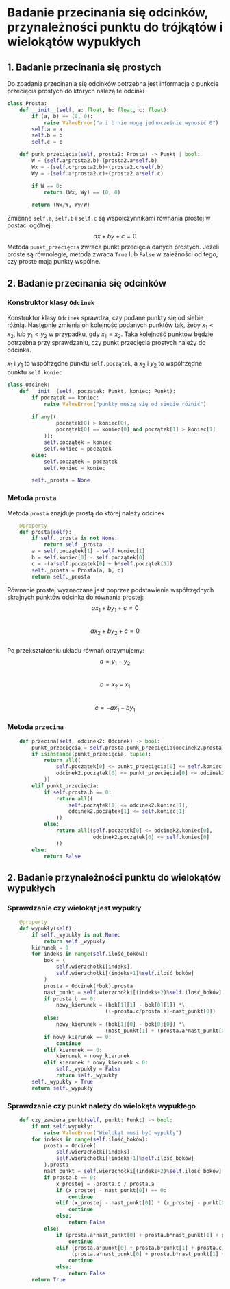 # Badanie przecinania się odcinków, przynależności punktu do trójkątów i wielokątów wypukłych

## 1. Badanie przecinania się prostych
Do zbadania przecinania się odcinków potrzebna jest informacja o punkcie przecięcia prostych do których należą te odcinki

```python
class Prosta:
    def __init__(self, a: float, b: float, c: float):
        if (a, b) == (0, 0):
            raise ValueError("a i b nie mogą jednocześnie wynosić 0")
        self.a = a
        self.b = b
        self.c = c

    def punk_przecięcia(self, prosta2: Prosta) -> Punkt | bool:
        W = (self.a*prosta2.b)-(prosta2.a*self.b)
        Wx = -(self.c*prosta2.b)+(prosta2.c*self.b)
        Wy = -(self.a*prosta2.c)+(prosta2.a*self.c)

        if W == 0:
            return (Wx, Wy) == (0, 0)
        
        return (Wx/W, Wy/W)
```
Zmienne `self.a`, `self.b` i `self.c` są współczynnikami równania prostej w postaci ogólnej: 
$$ax + by + c = 0$$
Metoda `punkt_przecięcia` zwraca punkt przecięcia danych prostych. Jeżeli proste są równoległe, metoda zwraca `True` lub `False` w zależności od tego, czy proste mają punkty wspólne.

## 2. Badanie przecinania się odcinków
### Konstruktor klasy `Odcinek`

Konstruktor klasy `Odcinek` sprawdza, czy podane punkty się od siebie różnią. Następnie zmienia on kolejność podanych punktów tak, żeby $x_1<x_2$, lub $y_1<y_2$ w przypadku, gdy $x_1=x_2$. Taka kolejność punktów będzie potrzebna przy sprawdzaniu, czy punkt przecięcia prostych należy do odcinka.  
 
$x_1$ i $y_1$ to współrzędne punktu `self.początek`, a $x_2$ i $y_2$ to współrzędne punktu `self.koniec` 



```python
class Odcinek:
    def __init__(self, początek: Punkt, koniec: Punkt):
        if początek == koniec:
            raise ValueError("punkty muszą się od siebie różnić")
        
        if any((
                początek[0] > koniec[0],
                początek[0] == koniec[0] and początek[1] > koniec[1]
            )):
            self.początek = koniec
            self.koniec = początek
        else:
            self.początek = początek
            self.koniec = koniec

        self._prosta = None
```
### Metoda `prosta`
Metoda `prosta` znajduje prostą do której należy odcinek
```python
    @property
    def prosta(self):
        if self._prosta is not None:
            return self._prosta
        a = self.początek[1] - self.koniec[1]
        b = self.koniec[0] - self.początek[0]
        c = -(a*self.początek[0] + b*self.początek[1])
        self._prosta = Prosta(a, b, c)
        return self._prosta
```
Równanie prostej wyznaczane jest poprzez podstawienie współrzędnych skrajnych punktów odcinka do równania prostej:  
$$ax_1 + by_1 + c = 0$$  
$$ax_2 + by_2 + c = 0$$  
Po przekształceniu układu równań otrzymujemy:  
$$a = y_1 - y_2$$  
$$b = x_2 - x_1$$  
$$c = -ax_1 -by_1$$  
### Metoda `przecina`

```python
    def przecina(self, odcinek2: Odcinek) -> bool:
        punkt_przecięcia = self.prosta.punk_przecięcia(odcinek2.prosta)
        if isinstance(punkt_przecięcia, tuple):
            return all((
                self.początek[0] <= punkt_przecięcia[0] <= self.koniec[0],
                odcinek2.początek[0] <= punkt_przecięcia[0] <= odcinek2.koniec[0]
            ))
        elif punkt_przecięcia:
            if self.prosta.b == 0:
                return all((
                    self.początek[1] <= odcinek2.koniec[1],
                    odcinek2.początek[1] <= self.koniec[1]
                ))
            else:
                return all((self.początek[0] <= odcinek2.koniec[0],
                            odcinek2.początek[0] <= self.koniec[0]
                ))
        else:
            return False
```

## 2. Badanie przynależności punktu do wielokątów wypukłych
### Sprawdzanie czy wielokąt jest wypukły
```python
    @property
    def wypukły(self):
        if self._wypukły is not None:
            return self._wypukły
        kierunek = 0
        for indeks in range(self.ilość_boków):
            bok = (
                self.wierzchołki[indeks],
                self.wierzchołki[(indeks+1)%self.ilość_boków]
            )
            prosta = Odcinek(*bok).prosta
            nast_punkt = self.wierzchołki[(indeks+2)%self.ilość_boków]
            if prosta.b == 0:
                nowy_kierunek = (bok[1][1] - bok[0][1]) *\
                                ((-prosta.c/prosta.a)-nast_punkt[0])
            else:
                nowy_kierunek = (bok[1][0] - bok[0][0]) *\
                                (nast_punkt[1] + (prosta.a*nast_punkt[0]+prosta.c)/prosta.b)
            if nowy_kierunek == 0:
                continue
            elif kierunek == 0:
                kierunek = nowy_kierunek
            elif kierunek * nowy_kierunek < 0:
                self._wypukły = False
                return self._wypukły
        self._wypukły = True
        return self._wypukły
```
### Sprawdzanie czy punkt należy do wielokąta wypukłego
```python
    def czy_zawiera_punkt(self, punkt: Punkt) -> bool:
        if not self.wypukły:
            raise ValueError("Wielokąt musi być wypukły")
        for indeks in range(self.ilość_boków):
            prosta = Odcinek(
                self.wierzchołki[indeks],
                self.wierzchołki[(indeks+1)%self.ilość_boków]
            ).prosta
            nast_punkt = self.wierzchołki[(indeks+2)%self.ilość_boków]
            if prosta.b == 0:
                x_prostej = -prosta.c / prosta.a
                if (x_prostej - nast_punkt[0]) == 0:
                    continue
                elif (x_prostej - nast_punkt[0]) * (x_prostej - punkt[0]) >= 0:
                    continue
                else:
                    return False
            else:
                if (prosta.a*nast_punkt[0] + prosta.b*nast_punkt[1] + prosta.c) == 0:
                    continue
                elif (prosta.a*punkt[0] + prosta.b*punkt[1] + prosta.c) *\
                     (prosta.a*nast_punkt[0] + prosta.b*nast_punkt[1] + prosta.c) >= 0:
                    continue
                else:
                    return False
        return True

```